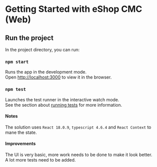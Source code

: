 # Getting Started with eShop CMC (Web)

## Run the project

In the project directory, you can run:

### `npm start`

Runs the app in the development mode.\
Open [http://localhost:3000](http://localhost:3000) to view it in the browser.


### `npm test`

Launches the test runner in the interactive watch mode.\
See the section about [running tests](https://facebook.github.io/create-react-app/docs/running-tests) for more information.

#### Notes
The solution uses `React 18.0.9`, `typescript 4.6.4` and `React Context` to mane the state.

#### Improvements
The UI is very basic, more work needs to be done to make it look better.\
A lot more tests need to be added. 

